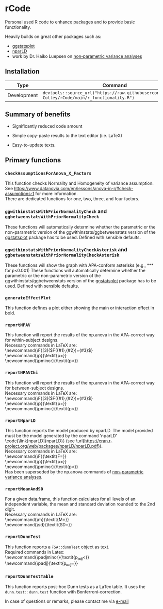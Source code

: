 # rCode
Personal used R code to enhance packages and to provide basic functionality.

Heavily builds on great other packages such as:

- [ggstatsplot](https://github.com/IndrajeetPatil/ggstatsplot)
- [nparLD](https://cran.r-project.org/web/packages/nparLD/nparLD.pdf)
- work by Dr. Haiko Luepsen on [non-parametric variance analyses](http://www.uni-koeln.de/~luepsen/R/)



## Installation

| Type        | Command                                                 |
|-------------|---------------------------------------------------------|                  
| Development | `devtools::source_url("https://raw.githubusercontent.com/M-Colley/rCode/main/r_functionality.R")` |

## Summary of benefits 

-   Significantly reduced code amount

-   Simple copy-paste results to the text editor (i.e. LaTeX)

-   Easy-to-update texts.



## Primary functions

### `checkAssumptionsForAnova_X_Factors`
This function checks Normality and Homogeneity of variance assumption. See https://www.datanovia.com/en/lessons/anova-in-r/#check-assumptions-1 for more information.  
There are dedicated functions for one, two, three, and four factors.

### `ggwithinstatsWithPriorNormalityCheck` and `ggbetweenstatsWithPriorNormalityCheck`
These functions will automatically determine whether the parametric or the non-parametric version of the ggwithinstats/ggbetweenstats version of the [ggstatsplot](https://github.com/IndrajeetPatil/ggstatsplot) package has to be used. Defined with sensible defaults.

### `ggwithinstatsWithPriorNormalityCheckAsterisk` and `ggbetweenstatsWithPriorNormalityCheckAsterisk`
These functions will show the graph with APA-conform asterisks (e.g., *** for p<0.001)
These functions will automatically determine whether the parametric or the non-parametric version of the ggwithinstats/ggbetweenstats version of the [ggstatsplot](https://github.com/IndrajeetPatil/ggstatsplot) package has to be used. Defined with sensible defaults. 

### `generateEffectPlot`
This function defines a plot either showing the main or interaction effect in bold.  

### `reportNPAV`
This function will report the results of the np.anova in the APA-correct way for within-subject designs.   
Necessary commands in LaTeX are:  
\newcommand{\F}[3]{$F({#1},{#2})={#3}$}  
\newcommand{\p}{\textit{p=}}  
\newcommand{\pminor}{\textit{p$<$}}  

### `reportNPAVChi`
This function will report the results of the np.anova in the APA-correct way for between-subject designs.   
Necessary commands in LaTeX are:  
\newcommand{\F}[3]{$F({#1},{#2})={#3}$}  
\newcommand{\p}{\textit{p=}}  
\newcommand{\pminor}{\textit{p$<$}}  

### `reportNparLD`
This function reports the model produced by nparLD. The model provided must be the model generated by the command 'nparLD' \code{\link[nparLD]{nparLD}} (see \url{https://cran.r-project.org/web/packages/nparLD/nparLD.pdf}).  
Necessary commands in LaTeX are:  
\newcommand{\F}{\textit{F=}}  
\newcommand{\p}{\textit{p=}}  
\newcommand{\pminor}{\textit{p$<$}}  
Has been superseded by the np.anova commands of [non-parametric variance analyses](http://www.uni-koeln.de/~luepsen/R/).


### `reportMeanAndSD`
For a given data.frame, this function calculates for all levels of an independent variable, the mean and standard deviation rounded to the 2nd digit.  
Necessary commands in LaTeX are:  
\newcommand{\m}{\textit{M=}}  
\newcommand{\sd}{\textit{SD=}}  

### `reportDunnTest`
This function reports a `FSA::dunnTest` object as text.   
Required commands in Latex:  
\newcommand{\padjminor}{\textit{p$_{adj}<$}}  
\newcommand{\padj}{\textit{p$_{adj}$=}}  

### `reportDunnTestTable`
This function reports post-hoc Dunn tests as a LaTex table. It uses the `dunn.test::dunn.test` function with Bonferroni-correction.








In case of questions or remarks, please contact me via [e-mail](mailto:mark.colley@uni-ulm.de?subject=[GitHub]%20Source%20rCode)

